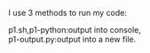 I use 3 methods to run my code:<br>

p1.sh,p1-python:output into console,<br>
p1-output.py:output into a new file.
